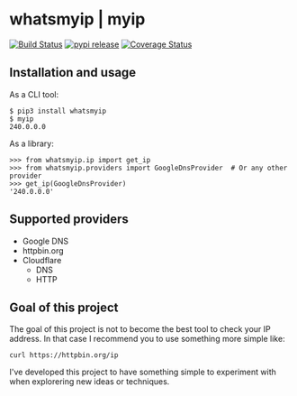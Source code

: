 # whatsmyip | myip
[![Build Status](https://travis-ci.org/Ecno92/myip.svg?branch=master)](https://travis-ci.org/Ecno92/myip)
[![pypi release](https://img.shields.io/pypi/v/whatsmyip.svg)](https://pypi.org/project/whatsmyip/)
[![Coverage Status](https://coveralls.io/repos/github/Ecno92/myip/badge.svg?branch=master)](https://coveralls.io/github/Ecno92/myip?branch=master)

## Installation and usage

As a CLI tool:
```
$ pip3 install whatsmyip
$ myip
240.0.0.0
```

As a library:
```
>>> from whatsmyip.ip import get_ip
>>> from whatsmyip.providers import GoogleDnsProvider  # Or any other provider
>>> get_ip(GoogleDnsProvider)
'240.0.0.0'
```


## Supported providers

* Google DNS
* httpbin.org
* Cloudflare
    - DNS
    - HTTP


## Goal of this project

The goal of this project is not to become the best tool to check your IP address. 
In that case I recommend you to use something more simple like:

`curl https://httpbin.org/ip`

I've developed this project to have something simple to experiment with when explorering new ideas or techniques.
